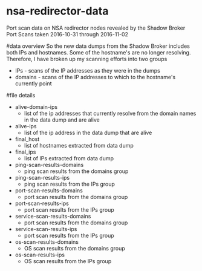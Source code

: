 # nsa-redirector-data
Port scan data on NSA redirector nodes revealed by the Shadow Broker
Port Scans taken 2016-10-31 through 2016-11-02

#data overview
So the new data dumps from the Shadow Broker includes both IPs and hostnames. Some of the hostname's are no longer resolving. Therefore, I have broken up my scanning efforts into two groups
* IPs - scans of the IP addresses as they were in the dumps
* domains - scans of the IP addresses to which to the hostname's currently point

#file details

* alive-domain-ips
  * list of the ip addresses that currently resolve from the domain names in the data dump and are alive
* alive-ips
  * list of the ip address in the data dump that are alive
* final_host
  * list of hostnames extracted from data dump
* final_ips
  * list of IPs extracted from data dump
* ping-scan-results-domains
  * ping scan results from the domains group
* ping-scan-results-ips
  * ping scan results from the IPs group
* port-scan-results-domains
  * port scan results from the domains group
* port-scan-results-ips
  * port scan results from the IPs group
* service-scan-results-domains
  * port scan results from the domains group
* service-scan-results-ips
  * port scan results from the IPs group
* os-scan-results-domains
  * OS scan results from the domains group
* os-scan-results-ips
  * OS scan results from the IPs group
